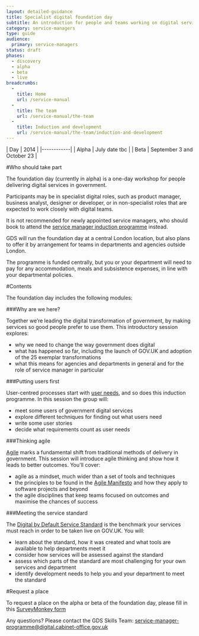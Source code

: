 ```yaml
---
layout: detailed-guidance
title: Specialist digital foundation day
subtitle: An introduction for people and teams working on digital services
category: service-managers
type: guide
audience:
  primary: service-managers
status: draft
phases:
  - discovery
  - alpha
  - beta
  - live
breadcrumbs:
  -
    title: Home
    url: /service-manual
  -
    title: The team
    url: /service-manual/the-team
  -
    title: Induction and development
    url: /service-manual/the-team/induction-and-development
---
```


| Day | 2014 |
|------------|
| Alpha | July date tbc |
| Beta | September 3 and October 23 |

#Who should take part

The foundation day (currently in alpha) is a one-day workshop for people delivering digital services in government.

Participants may be in specialist digital roles, such as product manager, business analyst, designer or developer, or in non-specialist roles that are expected to work closely with digital teams.

It is not recommended for newly appointed service managers, who should book to attend the [service manager induction programme](service-manager-induction.html) instead.

GDS will run the foundation day at a central London location, but also plans to offer it by arrangement for teams in departments and agencies outside London.

The programme is funded centrally, but you or your department will need to pay for any accommodation, meals and subsistence expenses, in line with your departmental policies.

#Contents

The foundation day includes the following modules:

###Why are we here?

Together we’re leading the digital transformation of government, by making services so good people prefer to use them. This introductory session explores:

*  why we need to change the way government does digital
*  what has happened so far, including the launch of GOV.UK and adoption of the 25 exemplar transformations
*  what this means for agencies and departments in general and for the role of service manager in particular

###Putting users first

User-centred processes start with [user needs](/service-manual/user-centred-design/user-needs.html), and so does this induction programme. In this session the group will:

*  meet some users of government digital services
*  explore different techniques for finding out what users need
*  write some user stories
*  decide what requirements count as user needs

###Thinking agile

[Agile](/service-manual/agile/index.html) marks a fundamental shift from traditional methods of delivery in government. This session will introduce agile thinking and show how it leads to better outcomes. You'll cover:

* agile as a mindset, much wider than a set of tools and techniques
* the principles to be found in the [Agile Manifesto](http://agilemanifesto.org/) and how they apply to software projects and beyond
* the agile disciplines that keep teams focused on outcomes and maximise the chances of success

###Meeting the service standard

The [Digital by Default Service Standard](/service-manual/digital-by-default/) is the benchmark your services must reach in order to be taken live on GOV.UK. You will:

*  learn about the standard, how it was created and what tools are available to help departments meet it
*  consider how services will be assessed against the standard
*  assess which parts of the standard are most challenging for your own services and department
*  identify development needs to help you and your department to meet the standard


#Request a place

To request a place on the alpha or beta of the foundation day, please fill in this [SurveyMonkey form](#)

Any questions? Please contact the GDS Skills Team: [service-manager-programme@digital.cabinet-office.gov.uk](mailto:service-manager-programme@digital.cabinet-office.gov.uk)

